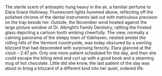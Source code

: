 The sterile scent of antiseptic hung heavy in the air, a familiar perfume to Elara Grace Holloway.  Fluorescent lights hummed above, reflecting off the polished chrome of the dental instruments laid out with meticulous precision on the tray beside her.  Outside, the November wind howled against the large picture window of Dr. Albright’s Family Dentistry, rattling the frosted glass depicting a cartoon tooth winking cheerfully.  The view, normally a calming panorama of the sleepy town of Oakhaven, nestled amidst the rolling hills of the Vermont countryside, was today obscured by a swirling blizzard that had descended with surprising ferocity.  Elara glanced at the clock – 2:47 pm.  Only one more patient scheduled for the day, and then she could escape the biting wind and curl up with a good book and a steaming mug of hot chocolate.  Little did she know, the last patient of the day was about to bring a blizzard of a different kind into her quiet, ordered life.
